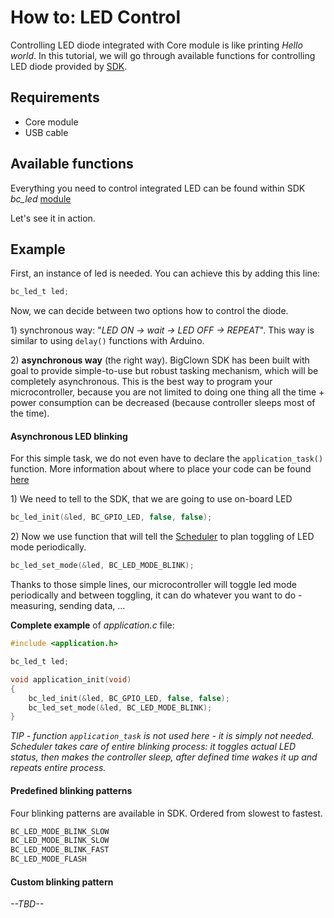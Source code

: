 # How to: LED Control

Controlling LED diode integrated with Core module is like printing _Hello world_. In this tutorial, we will go through available functions for controlling LED diode provided by [SDK](https://sdk.bigclown.com/).

## Requirements

* Core module
* USB cable

## Available functions

Everything you need to control integrated LED can be found within SDK _bc\_led_ [module](https://sdk.bigclown.com/group__bc__led.html)

Let's see it in action.

## Example

First, an instance of led is needed. You can achieve this by adding this line:

```c
bc_led_t led;
```

Now, we can decide between two options how to control the diode.

1\) synchronous way: "_LED ON -&gt; wait -&gt; LED OFF -&gt; REPEAT_". This way is similar to using `delay()` functions with Arduino.

2\) **asynchronous way** \(the right way\). BigClown SDK has been built with goal to provide simple-to-use but robust tasking mechanism, which will be completely asynchronous. This is the best way to program your microcontroller, because you are not limited to doing one thing all the time + power consumption can be decreased \(because controller sleeps most of the time\).

#### Asynchronous LED blinking <a id="asynchronous-led-blinking"></a>

For this simple task, we do not even have to declare the `application_task()` function. More information about where to place your code can be found [here](https://www.bigclown.com/doc/basics/project-workflow/)

1\) We need to tell to the SDK, that we are going to use on-board LED

```c
bc_led_init(&led, BC_GPIO_LED, false, false);
```

2\) Now we use function that will tell the [Scheduler](https://www.bigclown.com/doc/firmware/timing-and-scheduler/) to plan toggling of LED mode periodically.

```c
bc_led_set_mode(&led, BC_LED_MODE_BLINK);
```

Thanks to those simple lines, our microcontroller will toggle led mode periodically and between toggling, it can do whatever you want to do - measuring, sending data, ...

**Complete example** of _application.c_ file:

```c
#include <application.h>

bc_led_t led;

void application_init(void)
{
    bc_led_init(&led, BC_GPIO_LED, false, false);
    bc_led_set_mode(&led, BC_LED_MODE_BLINK);
}
```

_TIP - function `application_task` is not used here - it is simply not needed. Scheduler takes care of entire blinking process: it toggles actual LED status, then makes the controller sleep, after defined time wakes it up and repeats entire process._

#### Predefined blinking patterns <a id="predefined-blinking-patterns"></a>

Four blinking patterns are available in SDK. Ordered from slowest to fastest.

```c
BC_LED_MODE_BLINK_SLOW
BC_LED_MODE_BLINK_SLOW
BC_LED_MODE_BLINK_FAST
BC_LED_MODE_FLASH
```

#### Custom blinking pattern <a id="custom-blinking-pattern"></a>

_--TBD--_


